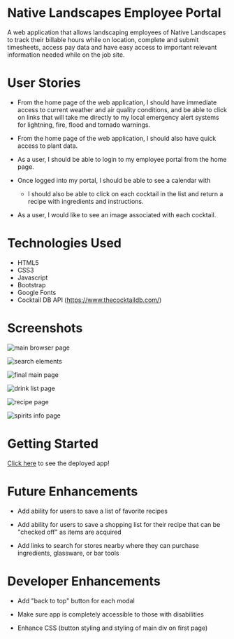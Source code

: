 # Native Landscapes Employee Portal

A web application that allows landscaping employees of Native Landscapes to track their billable hours while on location, complete and submit timesheets, access pay data and have easy access to important relevant information needed while on the job site.  

# User Stories

- From the home page of the web application, I should have immediate access to current weather and air quality conditions, and be able to click on links that will take me directly to my local emergency alert systems for lightning, fire, flood and tornado warnings. 

- From the home page of the web application, I should also have quick access to plant data.

- As a user, I should be able to login to my employee portal from the home page. 

- Once logged into my portal, I should be able to see a calendar with 

    - I should also be able to click on each cocktail in the list and return a recipe with ingredients and instructions.

- As a user, I would like to see an image associated with each cocktail.


# Technologies Used

- HTML5
- CSS3
- Javascript
- Bootstrap
- Google Fonts
- Cocktail DB API (https://www.thecocktaildb.com/)

# Screenshots

![main browser page](images/screenshots/wireframe_2.png)

![search elements](images/screenshots/wireframe_1.png)

![final main page](images/screenshots/Cocktail_Hour_Screenshot.png)

![drink list page](images/screenshots/drink_list.png)

![recipe page](images/screenshots/recipe.png)

![spirits info page](images/screenshots/spirits_search.png)

# Getting Started

<!-- [Click here](hosted/deployed app url) to ! -->

[Click here](https://guileless-profiterole-9b97c3.netlify.app) to see the deployed app!

# Future Enhancements

- Add ability for users to save a list of favorite recipes

- Add ability for users to save a shopping list for their recipe that can be "checked off" as items are acquired

- Add links to search for stores nearby where they can purchase ingredients, glassware, or bar tools

# Developer Enhancements

- Add "back to top" button for each modal

- Make sure app is completely accessible to those with disabilities

- Enhance CSS (button styling and styling of main div on first page)